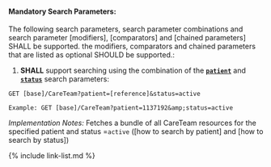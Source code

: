 


#### Mandatory Search Parameters:

The following search parameters, search parameter combinations and search parameter [modifiers], [comparators] and [chained parameters] SHALL be supported.  the  modifiers, comparators and chained parameters that are listed as optional SHOULD be supported.:


1. **SHALL** support searching using the combination of the **[`patient`](SearchParameter-us-core-careteam-patient.html)** and **[`status`](SearchParameter-us-core-careteam-status.html)** search parameters:

  `GET [base]/CareTeam?patient=[reference]&status=active`

    Example: GET [base]/CareTeam?patient=1137192&amp;status=active

  *Implementation Notes:* Fetches a bundle of all CareTeam resources for the specified patient and status =`active` ([how to search by patient] and [how to search by status])





{% include link-list.md %}